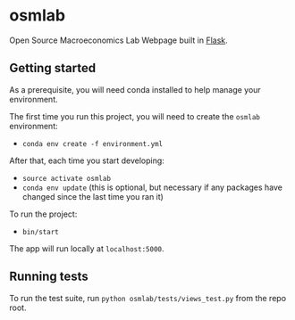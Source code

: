 # osmlab

Open Source Macroeconomics Lab Webpage built in [Flask](http://flask.pocoo.org).

## Getting started

As a prerequisite, you will need conda installed to help manage your environment.

The first time you run this project, you will need to create the `osmlab` environment:

* `conda env create -f environment.yml`

After that, each time you start developing:

* `source activate osmlab`
* `conda env update` (this is optional, but necessary if any packages have changed since the last time you ran it)

To run the project:

* `bin/start`

The app will run locally at `localhost:5000`.

## Running tests

To run the test suite, run `python osmlab/tests/views_test.py` from the repo root.
